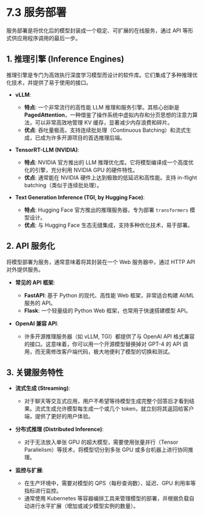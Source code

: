 # 7.3 服务部署

服务部署是将优化后的模型封装成一个稳定、可扩展的在线服务，通过 API 等形式供应用程序调用的最后一步。

## 1. 推理引擎 (Inference Engines)

推理引擎是专门为高效执行深度学习模型而设计的软件库。它们集成了多种推理优化技术，并提供了易于使用的接口。

*   **vLLM**:
    *   **特点**: 一个非常流行的高性能 LLM 推理和服务引擎。其核心创新是 **PagedAttention**，一种借鉴了操作系统中虚拟内存和分页思想的注意力算法，可以非常高效地管理 KV 缓存，显著减少内存浪费和碎片。
    *   **优点**: 吞吐量极高，支持连续批处理（Continuous Batching）和流式生成，已成为许多开源项目的首选推理后端。

*   **TensorRT-LLM (NVIDIA)**:
    *   **特点**: NVIDIA 官方推出的 LLM 推理优化库。它将模型编译成一个高度优化的引擎，充分利用 NVIDIA GPU 的硬件特性。
    *   **优点**: 通常能在 NVIDIA 硬件上达到极致的低延迟和高性能。支持 in-flight batching（类似于连续批处理）。

*   **Text Generation Inference (TGI, by Hugging Face)**:
    *   **特点**: Hugging Face 官方推出的推理服务器，专为部署 `transformers` 模型设计。
    *   **优点**: 与 Hugging Face 生态无缝集成，支持多种优化技术，易于部署。

## 2. API 服务化

将模型部署为服务，通常意味着将其封装在一个 Web 服务器中，通过 HTTP API 对外提供服务。

*   **常见的 API 框架**: 
    *   **FastAPI**: 基于 Python 的现代、高性能 Web 框架，非常适合构建 AI/ML 服务的 API。
    *   **Flask**: 一个轻量级的 Python Web 框架，也常用于快速搭建模型 API。

*   **OpenAI 兼容 API**: 
    *   许多开源推理服务器（如 vLLM, TGI）都提供了与 OpenAI API 格式兼容的接口。这意味着，你可以用一个开源模型替换掉对 GPT-4 的 API 调用，而无需修改客户端代码，极大地便利了模型的切换和测试。

## 3. 关键服务特性

*   **流式生成 (Streaming)**:
    *   对于聊天等交互式应用，用户不希望等待模型生成完整个回答后才看到结果。流式生成允许模型每生成一个或几个 token，就立刻将其返回给客户端，提供了更好的用户体验。

*   **分布式推理 (Distributed Inference)**:
    *   对于无法放入单张 GPU 的超大模型，需要使用张量并行（Tensor Parallelism）等技术，将模型切分到多张 GPU 或多台机器上进行协同推理。

*   **监控与扩展**: 
    *   在生产环境中，需要对模型的 QPS（每秒查询数）、延迟、GPU 利用率等指标进行监控。
    *   通常使用 Kubernetes 等容器编排工具来管理模型的部署，并根据负载自动进行水平扩展（增加或减少模型实例的数量）。
